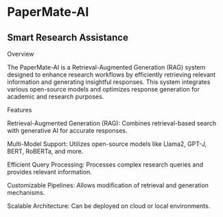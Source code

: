# PaperMate-AI
## Smart Research Assistance

Overview

The PaperMate-AI is a Retrieval-Augmented Generation (RAG) system designed to enhance research workflows by efficiently retrieving relevant information and generating insightful responses. This system integrates various open-source models and optimizes response generation for academic and research purposes.

Features

Retrieval-Augmented Generation (RAG): Combines retrieval-based search with generative AI for accurate responses.

Multi-Model Support: Utilizes open-source models like Llama2, GPT-J, BERT, RoBERTa, and more.

Efficient Query Processing: Processes complex research queries and provides relevant information.

Customizable Pipelines: Allows modification of retrieval and generation mechanisms.

Scalable Architecture: Can be deployed on cloud or local environments.
